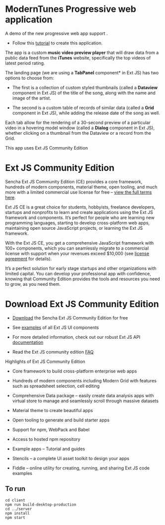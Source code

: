 # ModernTunes Progressive web application


A demo of the new progressive web app support .

* Follow this [tutorial](http://docs.sencha.com/extjs/6.6.0-CE/guides/quick_start/What_You_Will_Be_Coding.html) to create this application. 

The app is a custom **music video preview player** that will draw data from a public data feed from the 
**<a style="text-decoration:none" href="https://www.apple.com/itunes/">iTunes**</a>
website, specifically the top videos of latest period rating. 

The landing page (we are using a **TabPanel** component* in Ext JS) has two options to choose from: 

- The first is a collection of custom styled thumbnails (called a **Dataview** component in Ext JS) of the title of the song, along with the name and image of the artist.

- The second is a custom table of records of similar data (called a **Grid** component in Ext JS), while adding the release date of the song as well.

Each tab  allow for the rendering of a 30-second preview of a particular video in a hovering model window  (called a **Dialog** component in Ext JS), whether clicking on a thumbnail from the Dataview or a record from the Grid.

This app uses Ext JS Community Edition

# Ext JS Community Edition

Sencha Ext JS Community Edition (CE) provides a core framework, hundreds of modern components, material theme, open tooling, and much more with a limited commercial use license for free – [view the full terms here](https://www.sencha.com/legal/sencha-software-license-agreement/). 


Ext JS CE is a great choice for students, hobbyists, freelance developers, startups and nonprofits to learn and create applications using the Ext JS framework and components. It’s perfect for people who are learning new programming languages, starting to develop cross-platform web apps, maintaining open source JavaScript projects, or learning the Ext JS framework. 

With the Ext JS CE, you get a comprehensive JavaScript framework with 100+ components, which you can seamlessly migrate to a commercial license with support when your revenues exceed $10,000 (see [license agreement](https://www.sencha.com/legal/sencha-software-license-agreement/) for details).

It’s a perfect solution for early stage startups and other organizations with limited capital. You can develop your professional app with confidence, knowing that Community Edition provides the tools and resources you need to grow, as you need them.

# Download Ext JS Community Edition

* [Download](https://www.sencha.com/products/extjs/communityedition/) the Sencha Ext JS Community Edition for free


* See [examples](http://examples.sencha.com/extjs/6.6.0/examples/kitchensink/?modern#all) of all Ext JS UI components

* For more detailed information, check out our robust Ext JS API [documentation](https://docs.sencha.com/extjs/6.6.0/modern/Ext.html) 

* Read the Ext JS community edition [FAQ](https://www.sencha.com/products/extjs/communityedition#faq) 

Highlights of Ext JS Community Edition

* Core framework to build cross-platform enterprise web apps

* Hundreds of modern components including Modern Grid with features such as spreadsheet selection, cell editing

* Comprehensive Data package  – easily create data analysis apps with virtual store to manage and seamlessly scroll through massive datasets 

* Material theme to create beautiful apps

* Open tooling to generate and build starter apps

* Support for npm, WebPack and Babel 

* Access to hosted npm repository

* Example apps – Tutorial and guides

* Stencils – a complete UI asset toolkit to design your apps

* Fiddle – online utility for creating, running, and sharing Ext JS code examples



## To run


    cd client
    npm run build-desktop-production
    cd ../server
    npm install
    npm start

